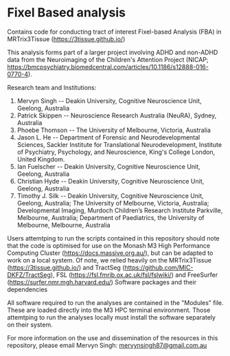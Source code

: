 # Fixel Based analysis

Contains code for conducting tract of interest Fixel-based Analysis (FBA) in MRTrix3Tissue (https://3tissue.github.io/)

This analysis forms part of a larger project involving  ADHD and non-ADHD data from the Neuroimaging of the Children's Attention Project (NICAP; https://bmcpsychiatry.biomedcentral.com/articles/10.1186/s12888-016-0770-4).

Research team and Institutions:

1. Mervyn Singh -- Deakin University, Cognitive Neuroscience Unit, Geelong, Australia
2. Patrick Skippen -- Neuroscience Research Australia (NeuRA), Sydney, Australia
3. Phoebe Thomson -- The University of Melbourne, Victoria, Australia
4. Jason L. He -- Department of Forensic and Neurodevelopmental Sciences, Sackler Institute for Translational Neurodevelopment, Institute of Psychiatry, Psychology, and Neuroscience, King's College London, United Kingdom.
5. Ian Fuelscher -- Deakin University, Cognitive Neuroscience Unit, Geelong, Australia
6. Christian Hyde -- Deakin University, Cognitive Neuroscience Unit, Geelong, Australia
7. Timothy J. Silk -- Deakin University, Cognitive Neuroscience Unit, Geelong, Australia; The University of Melbourne, Victoria, Australia; Developmental Imaging, Murdoch Children’s Research Institute Parkville, Melbourne, Australia; Department of Paediatrics, the University of Melbourne, Melbourne, Australia

Users attemtping to run the scripts contained in this repository should note that the code is optimised for use on the Monash M3 High Performance Computing Cluster (https://docs.massive.org.au/), but can be adapted to work on a local system. Of note, we relied heavily on the MRTrix3Tissue (https://3tissue.github.io/) and TractSeg (https://github.com/MIC-DKFZ/TractSeg), FSL (https://fsl.fmrib.ox.ac.uk/fsl/fslwiki/) and FreeSurfer (https://surfer.nmr.mgh.harvard.edu/) Software packages and their dependencies

All software required to run the analyses are contained in the "Modules" file. These are loaded directly into the M3 HPC terminal environment. Those attemtping to run the analyses locally must install the software separately on their system.

For more information on the use and dissemination of the resources in this repository, please email Mervyn Singh: mervynsingh87@gmail.com.au
